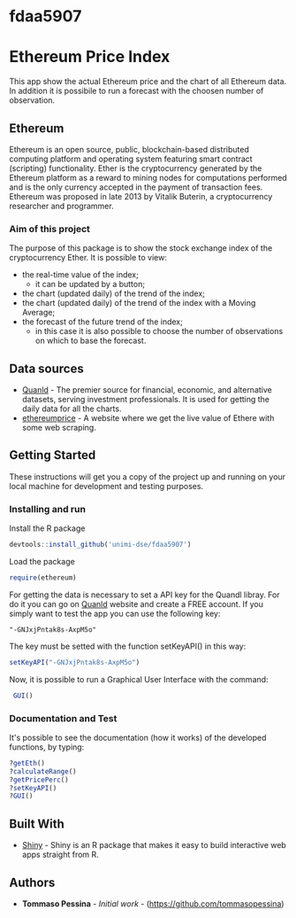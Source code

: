 # fdaa5907

# Ethereum Price Index

This app show the actual Ethereum price and the chart of all Ethereum data. In addition it is possibile to run a forecast with the choosen number of observation.

## Ethereum

Ethereum is an open source, public, blockchain-based distributed computing platform and operating system featuring smart contract (scripting) functionality.
Ether is the cryptocurrency generated by the Ethereum platform as a reward to mining nodes for computations performed and is the only currency accepted in the payment of transaction fees.
Ethereum was proposed in late 2013 by Vitalik Buterin, a cryptocurrency researcher and programmer.

### Aim of this project

The purpose of this package is to show the stock exchange index of the cryptocurrency Ether.
It is possible to view:
  * the real-time value of the index;
    * it can be updated by a button;
  * the chart (updated daily) of the trend of the index;
  * the chart (updated daily) of the trend of the index with a Moving Average;
  * the forecast of the future trend of the index;
    * in this case it is also possible to choose the number of observations on which to base the forecast.

## Data sources

* [Quanld](https://www.quandl.com) - The premier source for financial, economic, and alternative datasets, serving investment professionals. It is used for getting the daily data for all the charts.
* [ethereumprice](https://ethereumprice.org/live/) - A website where we get the live value of Ethere with some web scraping.

## Getting Started

These instructions will get you a copy of the project up and running on your local machine for development and testing purposes.

### Installing and run

Install the R package

```R
devtools::install_github('unimi-dse/fdaa5907')
```

Load the package

```R
require(ethereum)
```

For getting the data is necessary to set a API key for the Quandl libray. For do it you can go on [Quanld](https://www.quandl.com) website and create a FREE account. If you simply want to test the app you can use the following key: 

```
"-GNJxjPntak8s-AxpM5o"
```

The key must be setted with the function setKeyAPI() in this way:

```R
setKeyAPI("-GNJxjPntak8s-AxpM5o")
```

Now, it is possible to run a Graphical User Interface with the command:

```R
 GUI()
```

### Documentation and Test


It's possible to see the documentation (how it works) of the developed functions, by typing:

```R
?getEth()
?calculateRange()
?getPricePerc()
?setKeyAPI()
?GUI()
```

## Built With

* [Shiny](https://shiny.rstudio.com/) - Shiny is an R package that makes it easy to build interactive web apps straight from R.


## Authors

* **Tommaso Pessina** - *Initial work* - (https://github.com/tommasopessina)
